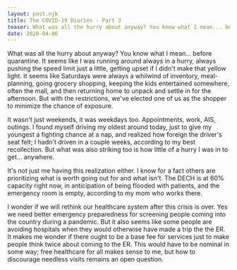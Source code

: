 ```yaml
---
layout: post.njk
title: The COVID-19 Diaries - Part 3
teaser: What was all the hurry about anyway? You know what I mean... before quarantine.
date: 2020-04-06
---
```

What was all the hurry about anyway? You know what I mean... before quarantine. It seems like I was running around always in a hurry, always pushing the speed limit just a little, getting upset if I didn't make that yellow light. It seems like Saturdays were always a whilwind of inventory, meal-planning, going grocery shopping, keeping the kids entertained somewhere, often the mall, and then returning home to unpack and settle in for the afternoon. But with the restrictions, we've elected one of us as the shopper to minimize the chance of exposure. 

It wasn't just weekends, it was weekdays too. Appointments, work, AIS, outings. I found myself driving my oldest around today, just to give my youngest a fighting chance at a nap, and realized how foreign the driver's seat felt; I hadn't driven in a couple weeks, according to my best recollection. But what was also striking too is how little of a hurry I was in to get... anywhere. 

It's not just me having this realization either. I know for a fact others are prioritizing what is worth going out for and what isn't. The DECH is at 60% capacity right now, in anticipation of being flooded with patients, and the emergency room is empty, according to my mom who works there. 

I wonder if we will rethink our healthcare system after this crisis is over. Yes we need better emergency preparedness for screening people coming into the country during a pandemic. But it also seems like some people are avoiding hospitals when they would otherwise have made a trip the the ER. It makes me wonder if there ought to be a base fee for services just to make people think twice about coming to the ER. This would have to be nominal in some way; free healthcare for all makes sense to me, but how to discourage needless visits remains an open question. 

